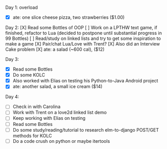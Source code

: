 Day 1: overload
* [X] ate: one slice cheese pizza, two strawberries ($1.00)

Day 2:
[X] Read some Bottles of OOP
[ ] Work on a LPTHW text game, if finished, refactor to Lua (decided to postpone until substantial progress in 99 Bottles)
[ ] Read/study on linked lists and try to get some inspiration to make a game
[X] Pair/chat Lua/Love with Trent?
[X] Also did an Interview Cake problem
[X] ate: a salad (~600 cal), ($12)

Day 3:
* [X] Read some Bottles
* [X] Do some KOLC
* [X] Also worked with Elias on testing his Python-to-Java Android project
* [X] ate: another salad, a small ice cream ($14)

Day 4:
* [ ] Check in with Carolina
* [ ] Work with Trent on a love2d linked list demo
* [ ] Keep working with Elias on testing
* [ ] Read some Bottles
* [ ] Do some study/reading/tutorial to research elm-to-django POST/GET methods for KOLC
* [ ] Do a code crush on python or maybe itertools
